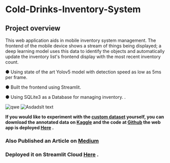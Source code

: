 # Cold-Drinks-Inventory-System

## **Project overview**


This web application aids in mobile inventory system management. The frontend of the mobile device shows a stream of things being displayed; a deep learning model uses this data to identify the objects and automatically update the inventory list's frontend display with the most recent inventory count.

● Using state of the art Yolov5 model with detection speed as low as 5ms per frame.

● Built the frontend using Streamlit.

● Using SQLite3 as a Database for managing inventory. .

![qwe](https://github.com/faseehahmed26/Cold-Drinks-Inventory-System/blob/main/image_screenshots/image_check_final.gif)
![Asdadslt text](https://github.com/faseehahmed26/Cold-Drinks-Inventory-System/blob/main/image_screenshots/mobile_take2.gif)


**If you would like to experiment with the [custom dataset](https://www.kaggle.com/datasets/faseeh001/cold-drinks-inventory-dataset) yourself, you can download the annotated data on [Kaggle](https://www.kaggle.com/datasets/faseeh001/cold-drinks-inventory-dataset) and the code at [Github](https://github.com/faseehahmed26/Cold-Drinks-Inventory-System) the web app is deployed [Here](https://faseehahmed26-cold-drinks-inventory-system-app-g8v3la.streamlit.app/) .**

### Also Published an Article on [Medium](https://medium.com/@faseehahmed2606/build-a-real-time-inventory-management-system-in-6-hours-using-streamlit-and-yolov5-996352e39e93)

### Deployed it on Streamlit Cloud [Here](https://faseehahmed26-cold-drinks-inventory-system-app-g8v3la.streamlit.app/)  .
